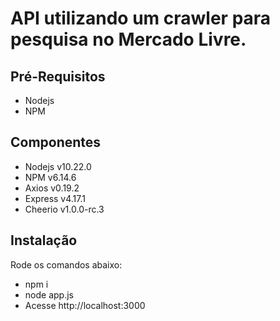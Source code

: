 # API utilizando um crawler para pesquisa no Mercado Livre.

## Pré-Requisitos
- Nodejs
- NPM

## Componentes
- Nodejs v10.22.0
- NPM v6.14.6
- Axios v0.19.2
- Express v4.17.1
- Cheerio v1.0.0-rc.3

## Instalação
Rode os comandos abaixo:
- npm i
- node app.js
- Acesse http://localhost:3000
